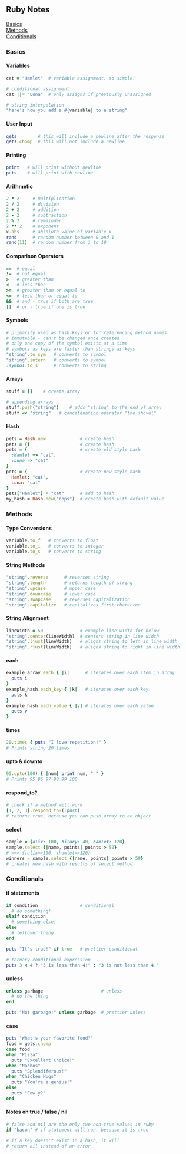 ## Ruby Notes

[Basics](#basics)  
[Methods](#methods)  
[Conditionals](#conditionals)  

### Basics

#### Variables
```ruby
cat = "Hamlet"  # variable assignment. so simple!

# conditional assignment
cat ||= "Luna"  # only assigns if previously unassigned

# string interpolation
"here's how you add a #{variable} to a string"
```
#### User Input
```ruby
gets        # this will include a newline after the response
gets.chomp  # this will not include a newline
```
#### Printing
```ruby
print   # will print without newline
puts    # will print with newline
```
#### Arithmetic
```ruby
2 * 2     # multiplication
2 / 2     # division
2 + 2     # addition
2 - 2     # subtraction
2 % 2     # remainder
2 ** 2    # exponent
x.abs     # absolute value of variable x
rand      # random number between 0 and 1
rand(11)  # random number from 1 to 10
```
#### Comparison Operators
```ruby
==  # equal
!=  # not equal
>   # greater than
<   # less than
>=  # greater than or equal to
<=  # less than or equal to
&&  # and - true if both are true
||  # or - true if one is true
```
#### Symbols
```ruby
# primarily used as hash keys or for referencing method names
# immutable - can't be changed once created
# only one copy of the symbol exists at a time
# symbols as keys are faster than strings as keys
"string".to_sym   # converts to symbol
"string".intern   # converts to symbol
:symbol.to_s      # converts to string
```
#### Arrays
```ruby
stuff = []    # create array

# appending arrays
stuff.push("string")    # adds "string" to the end of array
stuff << "string"   # concatenation operator "the shovel"
```
#### Hash
```ruby
pets = Hash.new             # create hash
pets = {}                   # create hash
pets = {                    # create old style hash
  :Hamlet => "cat",
  :Luna => "cat"
}
pets = {                    # create new style hash
  Hamlet: "cat",
  Luna: "cat"
}
pets["Hamlet"] = "cat"      # add to hash
my_hash = Hash.new("oops")  # create hash with default value
```
### Methods

#### Type Conversions
```ruby
variable.to_f   # converts to float
variable.to_i   # converts to integer
variable.to_s   # converts to string
```
#### String Methods
```ruby
"string".reverse      # reverses string
"string".length       # returns length of string
"string".upcase       # upper case
"string".downcase     # lower case
"string".swapcase     # reverses capitalization
"string".capitalize   # capitalizes first character
```
#### String Alignment
```ruby
lineWidth = 50              # example line width for below
"string".center(lineWidth)  # centers string in line width
"string".ljust(lineWidth)   # aligns string to left in line width
"string".rjust(lineWidth)   # aligns string to right in line width
```
#### each
```ruby
example_array.each { |i|      # iterates over each item in array
  puts i
}
example_hash.each_key { |k|   # iterates over each key
  puts k
}
example_hash.each_value { |v| # iterates over each value
  puts v
}
```
#### times
```ruby
20.times { puts "I love repetition!" }
# Prints string 20 times
```
#### upto & downto
```ruby
95.upto(100) { |num| print num, " " }
# Prints 95 96 97 98 99 100
```
#### respond_to?
```ruby
# check if a method will work
[1, 2, 3].respond_to?(:push)
# returns true, because you can push array to an object
```
#### select
```ruby
sample = {alix: 100, hilary: 40, hamlet: 120}
sample.select {|name, points| points > 50}
# ==> {:alix=>100, :hamlet=>120}
winners = sample.select {|name, points| points > 50}
# creates new hash with results of select method
```
### Conditionals
#### if statements
```ruby
if condition                # conditional
  # do something!
elsif condition
  # something else!
else
  # leftover thing
end

puts "It's true!" if true   # prettier conditional

# ternary conditional expression
puts 3 < 4 ? "3 is less than 4!" : "3 is not less than 4."
```
#### unless
```ruby
unless garbage                      # unless
  # do the thing
end

puts "Not garbage!" unless garbage  # prettier unless
```
#### case
```ruby
puts "What's your favorite food?"
food = gets.chomp
case food
when "Pizza"
  puts "Excellent Choice!"
when "Nachos"
  puts "Splendiferous!"
when "Chicken Nugs"
  puts "You're a genius!"
else
  puts "Eew y?"
end
```
#### Notes on true / false / nil
```ruby
# false and nil are the only two non-true values in ruby
if "bacon" # if statement will run, because it is true

# if a key doesn't exist in a hash, it will
# return nil instead of an error
```
